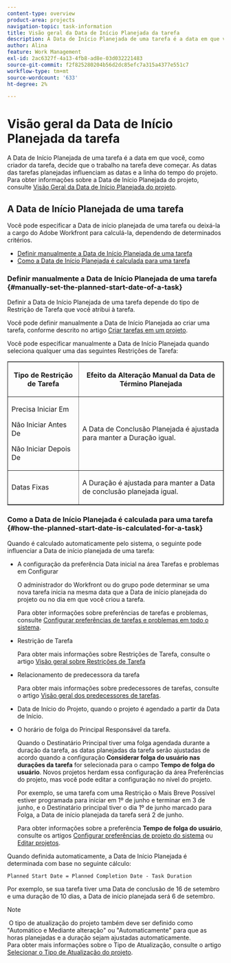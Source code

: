 ```yaml
---
content-type: overview
product-area: projects
navigation-topic: task-information
title: Visão geral da Data de Início Planejada da tarefa
description: A Data de Início Planejada de uma tarefa é a data em que você, como criador da tarefa, decide que o trabalho na tarefa deve começar. As datas das tarefas planejadas influenciam as datas e a linha do tempo do projeto. Para obter informações sobre a Data Inicial Planejada do projeto, consulte Visão Geral da Data Inicial Planejada do projeto.
author: Alina
feature: Work Management
exl-id: 2ac6327f-4a13-4fb8-ad8e-03d032221483
source-git-commit: f2f825280204b56d2dc85efc7a315a4377e551c7
workflow-type: tm+mt
source-wordcount: '633'
ht-degree: 2%

---
```


# Visão geral da Data de Início Planejada da tarefa

A Data de Início Planejada de uma tarefa é a data em que você, como criador da tarefa, decide que o trabalho na tarefa deve começar. As datas das tarefas planejadas influenciam as datas e a linha do tempo do projeto. Para obter informações sobre a Data de Início Planejada do projeto, consulte [Visão Geral da Data de Início Planejada do projeto](../../../manage-work/projects/planning-a-project/project-planned-start-date.md).

## A Data de Início Planejada de uma tarefa

Você pode especificar a Data de início planejada de uma tarefa ou deixá-la a cargo do Adobe Workfront para calculá-la, dependendo de determinados critérios. 

* [Definir manualmente a Data de Início Planejada de uma tarefa](#manually-set-the-planned-start-date-of-a-task)
* [Como a Data de Início Planejada é calculada para uma tarefa](#how-the-planned-start-date-is-calculated-for-a-task)

### Definir manualmente a Data de Início Planejada de uma tarefa {#manually-set-the-planned-start-date-of-a-task}

Definir a Data de Início Planejada de uma tarefa depende do tipo de Restrição de Tarefa que você atribui à tarefa. 

Você pode definir manualmente a Data de Início Planejada ao criar uma tarefa, conforme descrito no artigo [Criar tarefas em um projeto](../../../manage-work/tasks/create-tasks/create-tasks-in-project.md).

Você pode especificar manualmente a Data de Início Planejada quando seleciona qualquer uma das seguintes Restrições de Tarefa: 

<table border="1" cellspacing="15" cellpadding="1"> 
 <col> 
 <col> 
 <thead> 
  <tr> 
   <th> <p><strong>Tipo de Restrição de Tarefa</strong> </p> </th> 
   <th> <p><strong>Efeito da Alteração Manual da Data de Término Planejada</strong> </p> </th> 
  </tr> 
 </thead> 
 <tbody> 
  <tr> 
   <td> <p>Precisa Iniciar Em</p> <p>Não Iniciar Antes De</p> <p>Não Iniciar Depois De</p> </td> 
   <td> <p><span class="s1">A Data de Conclusão Planejada é ajustada para manter a Duração igual.</span> </p> </td> 
  </tr> 
  <tr> 
   <td> <p>Datas Fixas</p> </td> 
   <td> <p>A Duração é ajustada para manter a Data de conclusão planejada igual.</p> </td> 
  </tr> 
 </tbody> 
</table>

### Como a Data de Início Planejada é calculada para uma tarefa {#how-the-planned-start-date-is-calculated-for-a-task}

Quando é calculado automaticamente pelo sistema, o seguinte pode influenciar a Data de início planejada de uma tarefa:

* A configuração da preferência Data inicial na área Tarefas e problemas em Configurar

  O administrador do Workfront ou do grupo pode determinar se uma nova tarefa inicia na mesma data que a Data de início planejada do projeto ou no dia em que você criou a tarefa.

  Para obter informações sobre preferências de tarefas e problemas, consulte [Configurar preferências de tarefas e problemas em todo o sistema](../../../administration-and-setup/set-up-workfront/configure-system-defaults/set-task-issue-preferences.md).

* Restrição de Tarefa

  Para obter mais informações sobre Restrições de Tarefa, consulte o artigo [Visão geral sobre Restrições de Tarefa](../../../manage-work/tasks/task-constraints/task-constraint-overview.md)

* Relacionamento de predecessora da tarefa

  Para obter mais informações sobre predecessores de tarefas, consulte o artigo [Visão geral dos predecessores de tarefas](../../../manage-work/tasks/use-prdcssrs/predecessors-overview.md).

* Data de Início do Projeto, quando o projeto é agendado a partir da Data de Início.
* O horário de folga do Principal Responsável da tarefa.

  Quando o Destinatário Principal tiver uma folga agendada durante a duração da tarefa, as datas planejadas da tarefa serão ajustadas de acordo quando a configuração **Considerar folga do usuário nas durações da tarefa** for selecionada para o campo **Tempo de folga do usuário**. Novos projetos herdam essa configuração da área Preferências do projeto, mas você pode editar a configuração no nível do projeto.

  Por exemplo, se uma tarefa com uma Restrição o Mais Breve Possível estiver programada para iniciar em 1º de junho e terminar em 3 de junho, e o Destinatário principal tiver o dia 1º de junho marcado para Folga, a Data de início planejada da tarefa será 2 de junho.

  Para obter informações sobre a preferência **Tempo de folga do usuário**, consulte os artigos [Configurar preferências de projeto do sistema](../../../administration-and-setup/set-up-workfront/configure-system-defaults/set-project-preferences.md) ou [Editar projetos](../../../manage-work/projects/manage-projects/edit-projects.md).

Quando definida automaticamente, a Data de Início Planejada é determinada com base no seguinte cálculo: 

```
Planned Start Date = Planned Completion Date - Task Duration
```

Por exemplo, se sua tarefa tiver uma Data de conclusão de 16 de setembro e uma duração de 10 dias, a Data de início planejada será 6 de setembro.

>[!NOTE]
>
> O tipo de atualização do projeto também deve ser definido como &quot;Automático e Mediante alteração&quot; ou &quot;Automaticamente&quot; para que as horas planejadas e a duração sejam ajustadas automaticamente.\
>Para obter mais informações sobre o Tipo de Atualização, consulte o artigo [Selecionar o Tipo de Atualização do projeto](../../../manage-work/projects/manage-projects/select-project-update-type.md).
